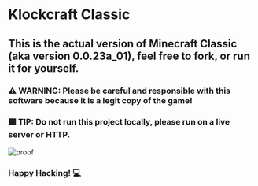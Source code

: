 # Klockcraft Classic
## This is the actual version of Minecraft Classic (aka version 0.0.23a_01), feel free to fork, or run it for yourself.
### ⚠️ WARNING: Please be careful and responsible with this software because it is a legit copy of the game!
### 🟦 TIP: Do not run this project locally, please run on a live server or HTTP.
![proof](https://raw.githubusercontent.com/Klockcraft-Offical/.github/main/2023-11-02%20(1).png)
### Happy Hacking! 💻
